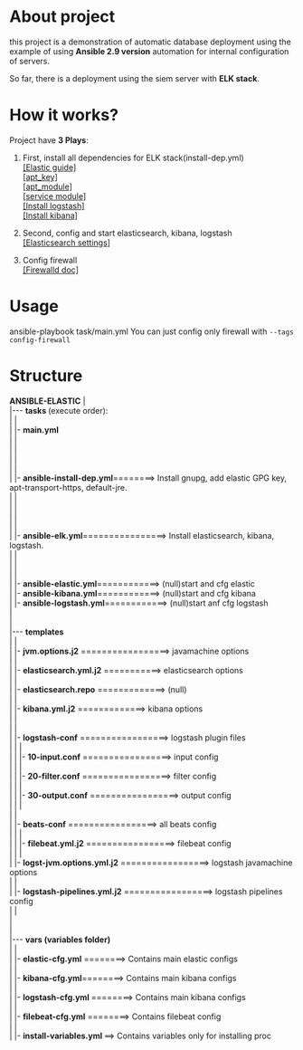 
# About project

this project is a demonstration of automatic database deployment using the example of using <strong>Ansible 2.9 version</strong> automation for internal configuration of servers. 

So far, there is a deployment using the siem server with <strong>ELK stack</strong>.
# How it works?
Project have <strong>3 Plays</strong>:

1. First, install all dependencies for ELK stack(install-dep.yml)<br>
[[Elastic guide]](https://www.elastic.co/guide/en/elasticsearch/reference/7.12/deb.html)<br>
[[apt_key]](https://docs.ansible.com/ansible/2.9/modules/apt_key_module.html)<br>
[[apt_module]](https://docs.ansible.com/ansible/2.9/modules/apt_key_module.html)<br>
[[service module]](https://docs.ansible.com/ansible/2.9/modules/apt_key_module.html)<br>
[[Install logstash]](https://docs.ansible.com/ansible/2.9/modules/apt_key_module.html)<br>
[[Install kibana]](https://www.elastic.co/guide/en/kibana/7.12/deb.html)<br>

2. Second, config and start elasticsearch, kibana, logstash<br>
[[Elasticsearch settings]](https://www.elastic.co/guide/en/elasticsearch/reference/current/settings.html)

3. Config firewall<br>
[[Firewalld doc]](https://docs.ansible.com/ansible/2.9/modules/firewalld_module.html)

# Usage
ansible-playbook task/main.yml
You can just config only firewall with ```--tags config-firewall```

# Structure
**ANSIBLE-ELASTIC**
	|<br>
	|--- <strong>tasks </strong>(execute order):<br>
	|	|       <br>
	|	|- <strong><strong>main.yml</strong></strong>									 
	|	|															 
	|	|										 
	|	|					 
	|	|				 
	| |- <strong>ansible-install-dep.yml</strong></strong>========> Install gnupg, add elastic GPG key, apt-transport-https, default-jre.<br>
	| |                  						         <br>
	| |           <br>
	|	|						<br>
	|	|		<br>
	|	|- <strong>ansible-elk.yml</strong></strong>================> Install elasticsearch, kibana, logstash.<br>
	|	| 				                 
	|	| 						                
	|	| 						                       
	|	|- <strong>ansible-elastic.yml</strong>============> (null)start and cfg elastic						                 
	|	|- <strong>ansible-kibana.yml</strong></strong>============> (null)start and cfg kibana						                 
	|	|- <strong>ansible-logstash.yml</strong></strong>============> (null)start anf cfg logstash					                 
	|	 						                <br>
	|	 					  <br>
|--- <strong>templates<br></strong>
|	|<br>
|	|- <strong>jvm.options.j2</strong></strong> =================> javamachine options<br>
|	|<br>
|	|- <strong>elasticsearch.yml.j2</strong></strong> ===========> elasticsearch options<br>
|	|<br>
|	|- <strong>elasticsearch.repo</strong></strong> =============> (null)<br>
|	|<br>
|	|- <strong>kibana.yml.j2</strong> =============> kibana options<br>
|	|<br>
|	|<br>
|	|- <strong>logstash-conf</strong></strong> =================> logstash plugin files<br>
|	| |<br>
|	| |- <strong>10-input.conf</strong></strong> =================> input config<br>
|	| |<br>
|	| |- <strong>20-filter.conf</strong></strong> =================> filter config<br>
|	| |<br>
|	| |- <strong>30-output.conf</strong></strong> =================> output config<br>
|	| |<br>
|	|<br>
|	|- <strong>beats-conf</strong></strong> =================> all beats config<br>
|	| |<br>
|	| |- <strong>filebeat.yml.j2</strong></strong> =================> filebeat config<br>
|	| |<br>
|	|- <strong>logst-jvm.options.yml.j2</strong></strong> =================> logstash javamachine options<br>
|	|<br>
|	|- <strong>logstash-pipelines.yml.j2</strong></strong> =================> logstash pipelines config<br>
|	|<br>
|<br>
|<br>
|--- <strong>vars (variables folder)<br></strong>
| |<br>
| |- <strong>elastic-cfg.yml</strong> ========> Contains main elastic configs<br>
| |<br>
| |- <strong>kibana-cfg.yml</strong>========> Contains main kibana configs<br>
| |<br>
| |- <strong>logstash-cfg.yml </strong>========> Contains main kibana configs<br>
| |<br>
| |- <strong>filebeat-cfg.yml</strong> ========> Contains filebeat config<br>
| |<br>
| |- <strong>install-variables.yml </strong>==> Contains variables only for installing proc<br>
